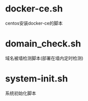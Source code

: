 # docker-ce.sh

centos安装docker-ce的脚本

# domain_check.sh

域名被墙检测脚本(部署在墙内定时检测)

# system-init.sh

系统初始化脚本

 